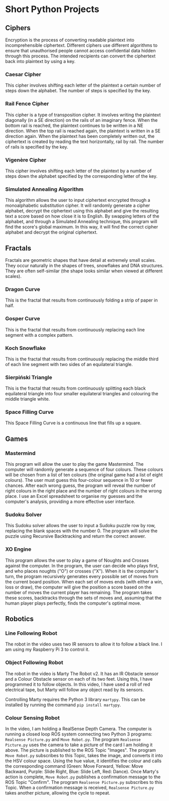 # Short Python Projects

## Ciphers
Encryption is the process of converting readable plaintext into incomprehensible ciphertext. Different ciphers use different algorithms to ensure that unauthorised people cannot access confidential data hidden through this process. The intended recipients can convert the ciphertext back into plaintext by using a key.

### Caesar Cipher
This cipher involves shifting each letter of the plaintext a certain number of steps down the alphabet. The number of steps is specified by the key.

### Rail Fence Cipher
This cipher is a type of transposition cipher. It involves writing the plaintext diagonally (in a SE direction) on the rails of an imaginary fence. When the bottom rail is reached, the plaintext continues to be written in a NE direction. When the top rail is reached again, the plaintext is written in a SE direction again. When the plaintext has been completely written out, the ciphertext is created by reading the text horizontally, rail by rail. The number of rails is specified by the key.

### Vigenère Cipher
This cipher involves shifting each letter of the plaintext by a number of steps down the alphabet specified by the corresponding letter of the key.

### Simulated Annealing Algorithm
This algorithm allows the user to input ciphertext encrypted through a monoalphabetic substitution cipher. It will randomly generate a cipher alphabet, decrypt the ciphertext using this alphabet and give the resulting text a score based on how close it is to English. By swapping letters of the alphabet, and through a Simulated Annealing technique, this program will find the score's global maximum. In this way, it will find the correct cipher alphabet and decrypt the original ciphertext.

## Fractals
Fractals are geometric shapes that have detail at extremely small scales. They occur naturally in the shapes of trees, snowflakes and DNA structures. They are often self-similar (the shape looks similar when viewed at different scales). 

### Dragon Curve
This is the fractal that results from continuously folding a strip of paper in half.

### Gosper Curve
This is the fractal that results from continuously replacing each line segment with a complex pattern. 

### Koch Snowflake
This is the fractal that results from continuously replacing the middle third of each line segment with two sides of an equilateral triangle.

### Sierpiński Triangle
This is the fractal that results from continuously splitting each black equilateral triangle into four smaller equilateral triangles and colouring the middle triangle white.

### Space Filling Curve
This Space Filling Curve is a continuous line that fills up a square.

## Games
### Mastermind
This program will allow the user to play the game Mastermind. The computer will randomly generate a sequence of four colours. These colours will be chosen from a list of ten colours (the original game had a list of eight colours). The user must guess this four-colour sequence in 10 or fewer chances. After each wrong guess, the program will reveal the number of right colours in the right place and the number of right colours in the wrong place.
I use an Excel spreadsheet to organise my guesses and the computer's analysis, providing a more effective user interface.

### Sudoku Solver
This Sudoku solver allows the user to input a Sudoku puzzle row by row, replacing the blank spaces with the number 0. The program will solve the puzzle using Recursive Backtracking and return the correct answer.

### XO Engine
This program allows the user to play a game of Noughts and Crosses against the computer. In the program, the user can decide who plays first, and who places noughts ("O") or crosses ("X"). When it is the computer's turn, the program recursively generates every possible set of moves from the current board position. When each set of moves ends (with either a win, loss or draw), the computer will give the position a score based on the number of moves the current player has remaining. The program takes these scores, backtracks through the sets of moves and, assuming that the human player plays perfectly, finds the computer's optimal move.

## Robotics
### Line Following Robot
The robot in the video uses two IR sensors to allow it to follow a black line. I am using my Raspberry Pi 3 to control it. 

### Object Following Robot
The robot in the video is Marty The Robot v2. It has an IR Obstacle sensor and a Colour Obstacle sensor on each of its two feet. Using this, I have programmed it to follow objects. In this video, I have used a roll of red electrical tape, but Marty will follow any object read by its sensors. 

Controlling Marty requires the Python 3 library `martypy`. This can be installed by running the command `pip install martypy`. 

### Colour Sensing Robot
In the video, I am holding a RealSense Depth Camera. The computer is running a closed loop ROS system connecting two Python 3 programs: `Realsense Picture.py` and `Move Robot.py`. The program `Realsense Picture.py` uses the camera to take a picture of the card I am holding it above. The picture is published to the ROS Topic "Images". The program `Move Robot.py` subscribes to this Topic, takes the image, and converts it into the HSV colour space. Using the hue value, it identifies the colour and calls the corresponding command (Green: Move Forward, Yellow: Move Backward, Purple: Slide Right, Blue: Slide Left, Red: Dance). Once Marty's action is complete, `Move Robot.py` publishes a confirmation message to the ROS Topic "Confirm". The program `Realsense Picture.py` subscribes to this Topic. When a confirmation message is received, `Realsense Picture.py` takes another picture, allowing the cycle to repeat. 
